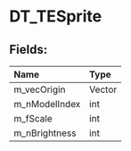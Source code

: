 # DT_TESprite

## Fields:

| Name | Type |
| :--- | :--- |
| m_vecOrigin | Vector |
| m_nModelIndex | int |
| m_fScale | int |
| m_nBrightness | int |
